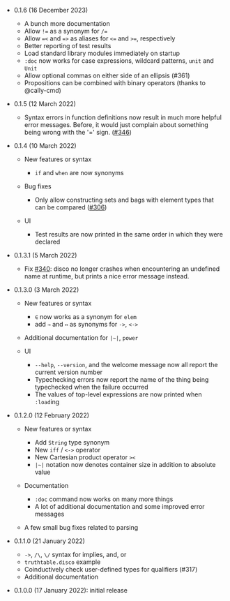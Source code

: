 * 0.1.6 (16 December 2023)

  - A bunch more documentation
  - Allow `!=` as a synonym for `/=`
  - Allow `=<` and `=>` as aliases for `<=` and `>=`, respectively
  - Better reporting of test results
  - Load standard library modules immediately on startup
  - `:doc` now works for case expressions, wildcard patterns, `unit`
    and `Unit`
  - Allow optional commas on either side of an ellipsis (#361)
  - Propositions can be combined with binary operators (thanks to
    @cally-cmd)

* 0.1.5 (12 March 2022)

  - Syntax errors in function definitions now result in much more
    helpful error messages.  Before, it would just complain about
    something being wrong with the '=' sign.
    ([#346](https://github.com/disco-lang/disco/issues/346))

* 0.1.4 (10 March 2022)

  - New features or syntax
      - `if` and `when` are now synonyms

  - Bug fixes
      - Only allow constructing sets and bags with element types
        that can be compared ([#306](https://github.com/disco-lang/disco/issues/306))

  - UI
      - Test results are now printed in the same order in which
        they were declared

* 0.1.3.1 (5 March 2022)

  - Fix [#340](https://github.com/disco-lang/disco/issues/340): disco
    no longer crashes when encountering an undefined name at runtime,
    but prints a nice error message instead.

* 0.1.3.0 (3 March 2022)

  - New features or syntax
      - `∈` now works as a synonym for `elem`
      - add `→` and `↔` as synonyms for `->`, `<->`

  - Additional documentation for `|~|`, `power`

  - UI
      - `--help`, `--version`, and the welcome message now all report
        the current version number
      - Typechecking errors now report the name of the thing being
        typechecked when the failure occurred
      - The values of top-level expressions are now printed when
        `:load`ing

* 0.1.2.0 (12 February 2022)

  - New features or syntax
      - Add `String` type synonym
      - New `iff` / `<->` operator
      - New Cartesian product operator `><`
      - `|~|` notation now denotes container size in addition to
        absolute value

  - Documentation
      - `:doc` command now works on many more things
      - A lot of additional documentation and some improved error
        messages

  - A few small bug fixes related to parsing

* 0.1.1.0 (21 January 2022)

  - `->`, `/\`, `\/` syntax for implies, and, or
  - `truthtable.disco` example
  - Coinductively check user-defined types for qualifiers (#317)
  - Additional documentation

* 0.1.0.0 (17 January 2022): initial release
